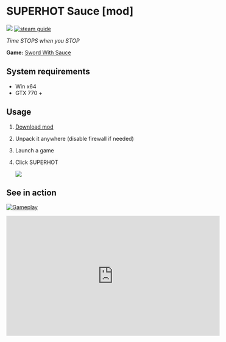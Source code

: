 # SUPERHOT Sauce [mod]
![](https://img.shields.io/badge/version-v1.1-blue)
[![steam guide](https://img.shields.io/badge/steam-guide-red)](https://steamcommunity.com/sharedfiles/filedetails/?id=1441077592)

_Time STOPS when you STOP_

**Game:** [Sword With Sauce](https://store.steampowered.com/app/581630)

## System requirements

- Win x64
- GTX 770 +

## Usage

1. [Download mod](https://mega.nz/#!y0UwXSDR!9gMsuXTDPI_Dj0set-7uJkBDUTvqV2F6HcAalU2q8UU)
2. Unpack it anywhere (disable firewall if needed)
3. Launch a game
4. Click SUPERHOT
    
    ![](https://steamuserimages-a.akamaihd.net/ugc/794263056776236948/9A0AC28C3B68209B590E0F56313D48F83EC6861B/)



## See in action


[![Gameplay](https://img.youtube.com/vi/hfRDhJtFgD4/0.jpg)](https://youtu.be/hfRDhJtFgD4)

<iframe width="560" height="315" src="https://www.youtube.com/embed/hfRDhJtFgD4" frameborder="0" allow="accelerometer; autoplay; encrypted-media; gyroscope; picture-in-picture" allowfullscreen></iframe>